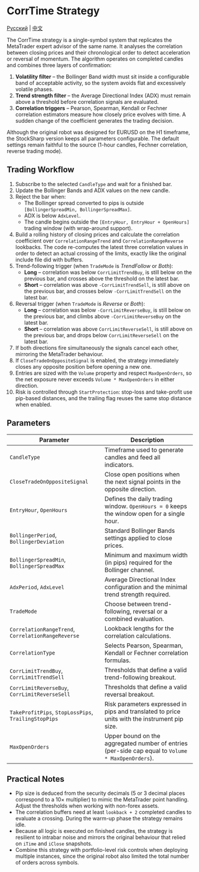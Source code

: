 # CorrTime Strategy
[Русский](README_ru.md) | [中文](README_cn.md)

The CorrTime strategy is a single-symbol system that replicates the MetaTrader expert advisor of the same name. It analyses the correlation between closing prices and their chronological order to detect acceleration or reversal of momentum. The algorithm operates on completed candles and combines three layers of confirmation:

1. **Volatility filter** – the Bollinger Band width must sit inside a configurable band of acceptable activity, so the system avoids flat and excessively volatile phases.
2. **Trend strength filter** – the Average Directional Index (ADX) must remain above a threshold before correlation signals are evaluated.
3. **Correlation triggers** – Pearson, Spearman, Kendall or Fechner correlation estimators measure how closely price evolves with time. A sudden change of the coefficient generates the trading decision.

Although the original robot was designed for EURUSD on the H1 timeframe, the StockSharp version keeps all parameters configurable. The default settings remain faithful to the source (1-hour candles, Fechner correlation, reverse trading mode).

## Trading Workflow

1. Subscribe to the selected `CandleType` and wait for a finished bar.
2. Update the Bollinger Bands and ADX values on the new candle.
3. Reject the bar when:
   - The Bollinger spread converted to pips is outside `[BollingerSpreadMin, BollingerSpreadMax]`.
   - ADX is below `AdxLevel`.
   - The candle begins outside the `[EntryHour, EntryHour + OpenHours]` trading window (with wrap-around support).
4. Build a rolling history of closing prices and calculate the correlation coefficient over `CorrelationRangeTrend` and `CorrelationRangeReverse` lookbacks. The code re-computes the latest three correlation values in order to detect an actual crossing of the limits, exactly like the original include file did with buffers.
5. Trend-following trigger (when `TradeMode` is *TrendFollow* or *Both*):
   - **Long** – correlation was below `CorrLimitTrendBuy`, is still below on the previous bar, and crosses above the threshold on the latest bar.
   - **Short** – correlation was above `-CorrLimitTrendSell`, is still above on the previous bar, and crosses below `-CorrLimitTrendSell` on the latest bar.
6. Reversal trigger (when `TradeMode` is *Reverse* or *Both*):
   - **Long** – correlation was below `-CorrLimitReverseBuy`, is still below on the previous bar, and climbs above `-CorrLimitReverseBuy` on the latest bar.
   - **Short** – correlation was above `CorrLimitReverseSell`, is still above on the previous bar, and drops below `CorrLimitReverseSell` on the latest bar.
7. If both directions fire simultaneously the signals cancel each other, mirroring the MetaTrader behaviour.
8. If `CloseTradeOnOppositeSignal` is enabled, the strategy immediately closes any opposite position before opening a new one.
9. Entries are sized with the `Volume` property and respect `MaxOpenOrders`, so the net exposure never exceeds `Volume * MaxOpenOrders` in either direction.
10. Risk is controlled through `StartProtection`: stop-loss and take-profit use pip-based distances, and the trailing flag reuses the same stop distance when enabled.

## Parameters

| Parameter | Description |
|-----------|-------------|
| `CandleType` | Timeframe used to generate candles and feed all indicators. |
| `CloseTradeOnOppositeSignal` | Close open positions when the next signal points in the opposite direction. |
| `EntryHour`, `OpenHours` | Defines the daily trading window. `OpenHours = 0` keeps the window open for a single hour. |
| `BollingerPeriod`, `BollingerDeviation` | Standard Bollinger Bands settings applied to close prices. |
| `BollingerSpreadMin`, `BollingerSpreadMax` | Minimum and maximum width (in pips) required for the Bollinger channel. |
| `AdxPeriod`, `AdxLevel` | Average Directional Index configuration and the minimal trend strength required. |
| `TradeMode` | Choose between trend-following, reversal or a combined evaluation. |
| `CorrelationRangeTrend`, `CorrelationRangeReverse` | Lookback lengths for the correlation calculations. |
| `CorrelationType` | Selects Pearson, Spearman, Kendall or Fechner correlation formulas. |
| `CorrLimitTrendBuy`, `CorrLimitTrendSell` | Thresholds that define a valid trend-following breakout. |
| `CorrLimitReverseBuy`, `CorrLimitReverseSell` | Thresholds that define a valid reversal breakout. |
| `TakeProfitPips`, `StopLossPips`, `TrailingStopPips` | Risk parameters expressed in pips and translated to price units with the instrument pip size. |
| `MaxOpenOrders` | Upper bound on the aggregated number of entries (per-side cap equal to `Volume * MaxOpenOrders`). |

## Practical Notes

- Pip size is deduced from the security decimals (5 or 3 decimal places correspond to a 10× multiplier) to mimic the MetaTrader point handling. Adjust the thresholds when working with non-forex assets.
- The correlation buffers need at least `lookback + 2` completed candles to evaluate a crossing. During the warm-up phase the strategy remains idle.
- Because all logic is executed on finished candles, the strategy is resilient to intrabar noise and mirrors the original behaviour that relied on `iTime` and `iClose` snapshots.
- Combine this strategy with portfolio-level risk controls when deploying multiple instances, since the original robot also limited the total number of orders across symbols.
